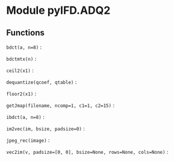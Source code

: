 Module pyIFD.ADQ2
=================

Functions
---------

    
`bdct(a, n=8)`
:   

    
`bdctmtx(n)`
:   

    
`ceil2(x1)`
:   

    
`dequantize(qcoef, qtable)`
:   

    
`floor2(x1)`
:   

    
`getJmap(filename, ncomp=1, c1=1, c2=15)`
:   

    
`ibdct(a, n=8)`
:   

    
`im2vec(im, bsize, padsize=0)`
:   

    
`jpeg_rec(image)`
:   

    
`vec2im(v, padsize=[0, 0], bsize=None, rows=None, cols=None)`
: